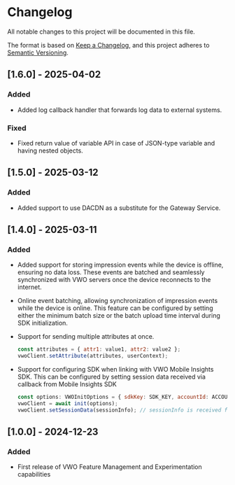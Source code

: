 # Changelog

All notable changes to this project will be documented in this file.

The format is based on [Keep a Changelog](https://keepachangelog.com/en/1.0.0/),
and this project adheres to [Semantic Versioning](https://semver.org/spec/v2.0.0.html).

## [1.6.0] - 2025-04-02

### Added

- Added log callback handler that forwards log data to external systems.

### Fixed

- Fixed return value of variable API in case of JSON-type variable and having nested objects.

## [1.5.0] - 2025-03-12

### Added

- Added support to use DACDN as a substitute for the Gateway Service.


## [1.4.0] - 2025-03-11

### Added

- Added support for storing impression events while the device is offline, ensuring no data loss. These events are batched and seamlessly synchronized with VWO servers once the device reconnects to the internet.
- Online event batching, allowing synchronization of impression events while the device is online. This feature can be configured by setting either the minimum batch size or the batch upload time interval during SDK initialization.
- Support for sending multiple attributes at once.

  ```javascript
  const attributes = { attr1: value1, attr2: value2 };
  vwoClient.setAttribute(attributes, userContext);
  ```

- Support for configuring SDK when linking with VWO Mobile Insights SDK. This can be configured by setting session data received via callback from Mobile Insights SDK

  ```javascript
  const options: VWOInitOptions = { sdkKey: SDK_KEY, accountId: ACCOUNT_ID };
  vwoClient = await init(options);
  vwoClient.setSessionData(sessionInfo); // sessionInfo is received from Mobile Insights SDK via a callback function
  ```

## [1.0.0] - 2024-12-23

### Added

- First release of VWO Feature Management and Experimentation capabilities
